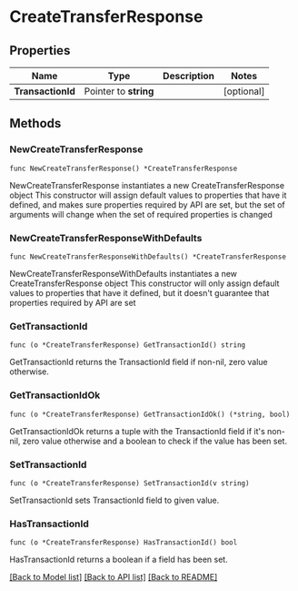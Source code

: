 # CreateTransferResponse

## Properties

Name | Type | Description | Notes
------------ | ------------- | ------------- | -------------
**TransactionId** | Pointer to **string** |  | [optional] 

## Methods

### NewCreateTransferResponse

`func NewCreateTransferResponse() *CreateTransferResponse`

NewCreateTransferResponse instantiates a new CreateTransferResponse object
This constructor will assign default values to properties that have it defined,
and makes sure properties required by API are set, but the set of arguments
will change when the set of required properties is changed

### NewCreateTransferResponseWithDefaults

`func NewCreateTransferResponseWithDefaults() *CreateTransferResponse`

NewCreateTransferResponseWithDefaults instantiates a new CreateTransferResponse object
This constructor will only assign default values to properties that have it defined,
but it doesn't guarantee that properties required by API are set

### GetTransactionId

`func (o *CreateTransferResponse) GetTransactionId() string`

GetTransactionId returns the TransactionId field if non-nil, zero value otherwise.

### GetTransactionIdOk

`func (o *CreateTransferResponse) GetTransactionIdOk() (*string, bool)`

GetTransactionIdOk returns a tuple with the TransactionId field if it's non-nil, zero value otherwise
and a boolean to check if the value has been set.

### SetTransactionId

`func (o *CreateTransferResponse) SetTransactionId(v string)`

SetTransactionId sets TransactionId field to given value.

### HasTransactionId

`func (o *CreateTransferResponse) HasTransactionId() bool`

HasTransactionId returns a boolean if a field has been set.


[[Back to Model list]](../README.md#documentation-for-models) [[Back to API list]](../README.md#documentation-for-api-endpoints) [[Back to README]](../README.md)


